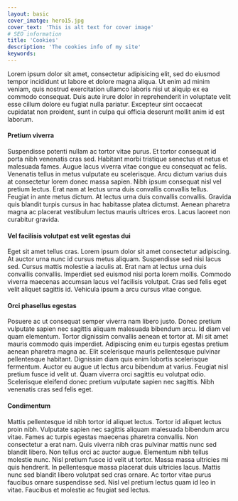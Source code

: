 ```yaml
---
layout: basic
cover_imatge: hero15.jpg
cover_text: 'This is alt text for cover image'
# SEO information
title: 'Cookies'
description: 'The cookies info of my site'
keywords:
---
```

Lorem ipsum dolor sit amet, consectetur adipisicing elit, sed do eiusmod tempor incididunt ut labore et dolore magna aliqua. Ut enim ad minim veniam, quis nostrud exercitation ullamco laboris nisi ut aliquip ex ea commodo consequat. Duis aute irure dolor in reprehenderit in voluptate velit esse cillum dolore eu fugiat nulla pariatur. Excepteur sint occaecat cupidatat non proident, sunt in culpa qui officia deserunt mollit anim id est laborum.

#### Pretium viverra

Suspendisse potenti nullam ac tortor vitae purus. Et tortor consequat id porta nibh venenatis cras sed. Habitant morbi tristique senectus et netus et malesuada fames. Augue lacus viverra vitae congue eu consequat ac felis. Venenatis tellus in metus vulputate eu scelerisque. Arcu dictum varius duis at consectetur lorem donec massa sapien. Nibh ipsum consequat nisl vel pretium lectus. Erat nam at lectus urna duis convallis convallis tellus. Feugiat in ante metus dictum. At lectus urna duis convallis convallis. Gravida quis blandit turpis cursus in hac habitasse platea dictumst. Aenean pharetra magna ac placerat vestibulum lectus mauris ultrices eros. Lacus laoreet non curabitur gravida.

#### Vel facilisis volutpat est velit egestas dui

Eget sit amet tellus cras. Lorem ipsum dolor sit amet consectetur adipiscing. At auctor urna nunc id cursus metus aliquam. Suspendisse sed nisi lacus sed. Cursus mattis molestie a iaculis at. Erat nam at lectus urna duis convallis convallis. Imperdiet sed euismod nisi porta lorem mollis. Commodo viverra maecenas accumsan lacus vel facilisis volutpat. Cras sed felis eget velit aliquet sagittis id. Vehicula ipsum a arcu cursus vitae congue.

#### Orci phasellus egestas

Posuere ac ut consequat semper viverra nam libero justo. Donec pretium vulputate sapien nec sagittis aliquam malesuada bibendum arcu. Id diam vel quam elementum. Tortor dignissim convallis aenean et tortor at. Mi sit amet mauris commodo quis imperdiet. Adipiscing enim eu turpis egestas pretium aenean pharetra magna ac. Elit scelerisque mauris pellentesque pulvinar pellentesque habitant. Dignissim diam quis enim lobortis scelerisque fermentum. Auctor eu augue ut lectus arcu bibendum at varius. Feugiat nisl pretium fusce id velit ut. Quam viverra orci sagittis eu volutpat odio. Scelerisque eleifend donec pretium vulputate sapien nec sagittis. Nibh venenatis cras sed felis eget.

#### Condimentum 

Mattis pellentesque id nibh tortor id aliquet lectus. Tortor id aliquet lectus proin nibh. Vulputate sapien nec sagittis aliquam malesuada bibendum arcu vitae. Fames ac turpis egestas maecenas pharetra convallis. Non consectetur a erat nam. Quis viverra nibh cras pulvinar mattis nunc sed blandit libero. Non tellus orci ac auctor augue. Elementum nibh tellus molestie nunc. Nisl pretium fusce id velit ut tortor. Massa massa ultricies mi quis hendrerit. In pellentesque massa placerat duis ultricies lacus. Mattis nunc sed blandit libero volutpat sed cras ornare. Ac tortor vitae purus faucibus ornare suspendisse sed. Nisl vel pretium lectus quam id leo in vitae. Faucibus et molestie ac feugiat sed lectus.
